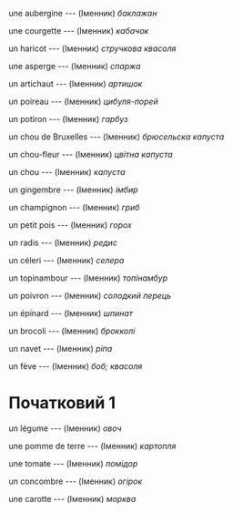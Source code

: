 une aubergine --- (Іменник)
*баклажан*



une courgette --- (Іменник)
*кабачок*



un haricot --- (Іменник)
*стручкова квасоля*



une asperge --- (Іменник)
*спаржа*



un artichaut --- (Іменник)
*артишок*



un poireau --- (Іменник)
*цибуля-порей*



un potiron --- (Іменник)
*гарбуз*



un chou de Bruxelles --- (Іменник)
*брюсельска капуста*



un chou-fleur --- (Іменник)
*цвітна капуста*



un chou --- (Іменник)
*капуста*



un gingembre --- (Іменник)
*імбир*



un champignon --- (Іменник)
*гриб*



un petit pois --- (Іменник)
*горох*



un radis --- (Іменник)
*редис*



un céleri --- (Іменник)
*селера*



un topinambour --- (Іменник)
*топінамбур*



un poivron --- (Іменник)
*солодкий перець*



un épinard --- (Іменник)
*шпинат*



un brocoli --- (Іменник)
*брокколі*



un navet --- (Іменник)
*ріпа*



un fève --- (Іменник)
*боб; квасоля*



# Початковий 1
un légume --- (Іменник)
*овоч*



une pomme de terre --- (Іменник)
*картопля*



une tomate --- (Іменник)
*помідор*



un concombre --- (Іменник)
*огірок*



une carotte --- (Іменник)
*морква*